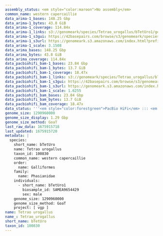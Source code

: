 ```yaml
---
assembly_status: <em style="color:maroon">No assembly</em>
common_name: western capercaillie
data_arima-1_bases: 148.25 Gbp
data_arima-1_bytes: 43.8 GiB
data_arima-1_coverage: 114.84x
data_arima-1_links: s3://genomeark/species/Tetrao_urogallus/bTetUro1/genomic_data/arima/<br>
data_arima-1_s3gui: https://42basepairs.com/browse/s3/genomeark/species/Tetrao_urogallus/bTetUro1/genomic_data/arima/
data_arima-1_s3url: https://genomeark.s3.amazonaws.com/index.html?prefix=species/Tetrao_urogallus/bTetUro1/genomic_data/arima/
data_arima-1_scale: 3.1508
data_arima_bases: 148.25 Gbp
data_arima_bytes: 43.8 GiB
data_arima_coverage: 114.84x
data_pacbiohifi_bam-1_bases: 23.84 Gbp
data_pacbiohifi_bam-1_bytes: 13.7 GiB
data_pacbiohifi_bam-1_coverage: 18.47x
data_pacbiohifi_bam-1_links: s3://genomeark/species/Tetrao_urogallus/bTetUro1/genomic_data/pacbio_hifi/<br>
data_pacbiohifi_bam-1_s3gui: https://42basepairs.com/browse/s3/genomeark/species/Tetrao_urogallus/bTetUro1/genomic_data/pacbio_hifi/
data_pacbiohifi_bam-1_s3url: https://genomeark.s3.amazonaws.com/index.html?prefix=species/Tetrao_urogallus/bTetUro1/genomic_data/pacbio_hifi/
data_pacbiohifi_bam-1_scale: 1.6255
data_pacbiohifi_bam_bases: 23.84 Gbp
data_pacbiohifi_bam_bytes: 13.7 GiB
data_pacbiohifi_bam_coverage: 18.47x
data_status: '''<em style="color:forestgreen">PacBio HiFi</em> ::: <em style="color:forestgreen">Arima</em>'''
genome_size: 1290960000
genome_size_display: 1.29 Gbp
genome_size_method: GoaT
last_raw_data: 1675915718
last_updated: 1675915720
metadata: |
  species:
    short_name: bTetUro
    name: Tetrao urogallus
    taxon_id: 100830
    common_name: western capercaillie
    order:
      name: Galliformes
    family:
      name: Phasianidae
    individuals:
      - short_name: bTetUro1
        biosample_id: SAMEA9654429
        sex: male
    genome_size: 1290960000
    genome_size_method: GoaT
    project: [ vgp ]
name: Tetrao urogallus
name_: Tetrao_urogallus
short_name: bTetUro
taxon_id: 100830
---
```

